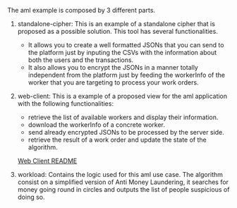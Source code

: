 <!--
Licensed under Creative Commons Attribution 4.0 International License
https://creativecommons.org/licenses/by/4.0/
-->

The aml example is composed by 3 different parts.
1. standalone-cipher: This is an example of a standalone cipher that is proposed as a possible solution. This tool has several functionalities.
	- It allows you to create a well formatted JSONs that you can send to the platform just by inputing the CSVs with the information about both the users and the transactions.
	- It also allows you to encrypt the JSONs in a manner totally independent from the platform just by feeding the workerInfo of the worker that you are targeting to process your work orders.

2. web-client: This is a example of a proposed view for the aml application with the following functionalities:
	- retrieve the list of available workers and display their information.
	- download the workerInfo of a concrete worker.
	- send already encrypted JSONs to be processed by the server side.
	- retrieve the result of a work order and update the state of the algorithm.

	[Web Client README](web-client/README.md)

3. workload: Contains the logic used for this aml use case. The algorithm consist on a simplified version of Anti Money Laundering, it searches for money going round in circles and outputs the list of people suspicious of doing so.